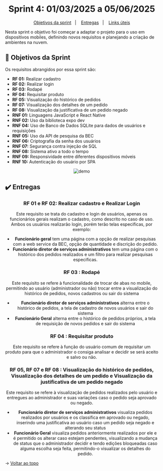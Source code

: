 <span id="topo">

<h1 align="center">Sprint 4: 01/03/2025 a 05/06/2025</h1>

<p align="center">
    <a href="#objetivos">Objetivos da sprint</a> &nbsp |&nbsp &nbsp
    <a href="#entregas">Entregas</a> &nbsp |&nbsp &nbsp
    <a href="#links">Links úteis</a>
</p>

Nesta sprint o objetivo foi começar a adaptar o projeto para o uso em dispositivos mobiles, definindo novos requisitos e planejando a criação de ambientes na nuvem.

<span id="objetivos">

## :dart: Objetivos da Sprint

Os requisitos abrangidos por essa sprint são:
- **RF 01:** Realizar cadastro
- **RF 02:** Realizar login 
- **RF 03:** Rodapé 
- **RF 04:** Requisitar produto
- **RF 05:** Visualização do histórico de pedidos
- **RF 07:** Visualização dos detalhes de um pedido
- **RF 08:** Visualização da justificativa de um pedido negado
- **RNF 01:** Linguagens JavaScript e React Native
- **RNF 02:** Uso da biblioteca expo dev
- **RNF 04:** Uso de Banco de Dados SQLite para dados de usuários e requisições
- **RNF 05:** Uso da API de pesquisa da BEC
- **RNF 06:** Criptografia da senha dos usuários
- **RNF 07:** Segurança contra injeção de SQL
- **RNF 08:** Sistema ativo a todo o tempo
- **RNF 09:** Responsividade entre diferentes dispositivos móveis
- **RNF 10:** Autenticação do usuário por SPA

<div align="center">

![demo](./demo.gif)
</div>

<span id="entregas">

## :heavy_check_mark: Entregas

<div align="center">

### RF 01 e RF 02: Realizar cadastro e Realizar Login

Este requisito se trata do cadastro e login de usuários, apenas os funcionários gerais realizam o cadastro, como descrito no caso de uso. Ambos os usuários realizarão login, porém terão telas especificas, por exemplo:

- **Funcionário geral** tem uma página com a opção de realizar pesquisas com a web service da BEC, opção de quantidade e discrição do pedido.
- **Funcionário diretor de serviços administrativos** tem uma página com o histórico dos pedidos realizados e um filtro para realizar pesquisas especificas.

### RF 03 : Rodapé

Este requisito se refere à funcionalidade de trocar de abas no mobile, permitindo ao usuário (administrador ou não) trocar entre a visualização do histórico de pedidos, novos cadastros ou sair do sistema

- **Funcionário diretor de serviços administrativos** alterna entre o histórico de pedidos, a tela de cadastro de novos usuários e sair do sistema
- **Funcionário Geral** alterna entre o histórico de pedidos próprios, a tela de requisição de novos pedidos e sair do sistema

### RF 04 : Requisitar produto

Este requisito se refere à função do usuário comum de requisitar um produto para que o administrador o consiga analisar e decidir se será aceito e salvo ou não.

### RF 05, RF 07 e RF 08 : Visualização do histórico de pedidos, Visualização dos detalhes de um pedido e Visualização da justificativa de um pedido negado

Este requisito se refere à visualização de pedidos realizados pelo usuário e entregues ao administrador e suas variações caso o pedido seja aprovado ou negado.

- **Funcionário diretor de serviços administrativos** visualiza pedidos realizados por usuários e os classifica em aprovado ou negado, inserindo uma justificativa ao usuário caso um pedido seja negado e alterando seu status
- **Funcionário Geral** visualiza pedidos anteriormente realizados por ele e é permitido os alterar caso estejam pendentes, visualizando a mudança de status que o administrador decidir e tendo edições bloqueadas caso alguma escolha seja feita, permitindo-o visualizar os detalhes do pedido.

</div>


→ [Voltar ao topo](#topo)
    
<span id="links">
